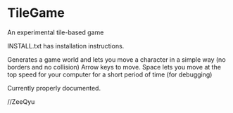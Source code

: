 TileGame
========
An experimental tile-based game

INSTALL.txt has installation instructions.

Generates a game world and lets you move a character in a simple way (no borders and no collision)
Arrow keys to move. Space lets you move at the top speed for your computer for a short period of time (for debugging)

Currently properly documented.

//ZeeQyu